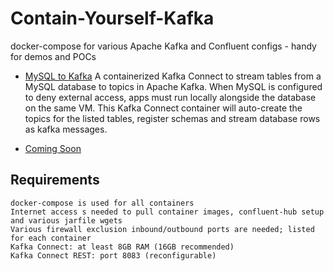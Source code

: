 # Contain-Yourself-Kafka
docker-compose for various Apache Kafka and Confluent configs - handy for demos and POCs



* [MySQL to Kafka](01_mySQL_to_ConfluentCloud)
A containerized Kafka Connect to stream tables from a MySQL database to topics in Apache Kafka.
When MySQL is configured to deny external access, apps must run locally alongside the database on the same VM.
This Kafka Connect container will auto-create the topics for the listed tables, register schemas and stream database rows as kafka messages.

* [Coming Soon ](#Coming_Soon)


## Requirements
```
docker-compose is used for all containers
Internet access s needed to pull container images, confluent-hub setup and various jarfile wgets
Various firewall exclusion inbound/outbound ports are needed; listed for each container
Kafka Connect: at least 8GB RAM (16GB recommended)
Kafka Connect REST: port 8083 (reconfigurable)
```

